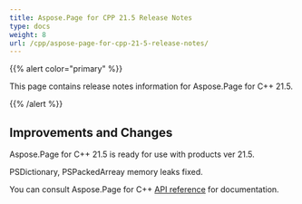 ```yaml
---
title: Aspose.Page for CPP 21.5 Release Notes
type: docs
weight: 8
url: /cpp/aspose-page-for-cpp-21-5-release-notes/
---
```


{{% alert color="primary" %}}

This page contains release notes information for Aspose.Page for C++ 21.5.

{{% /alert %}}
## **Improvements and Changes**
Aspose.Page for C++ 21.5 is ready for use with products ver 21.5.

PSDictionary, PSPackedArreay memory leaks fixed.

You can consult Aspose.Page for C++ [API reference](https://reference.aspose.com/cpp/page/) for documentation.
